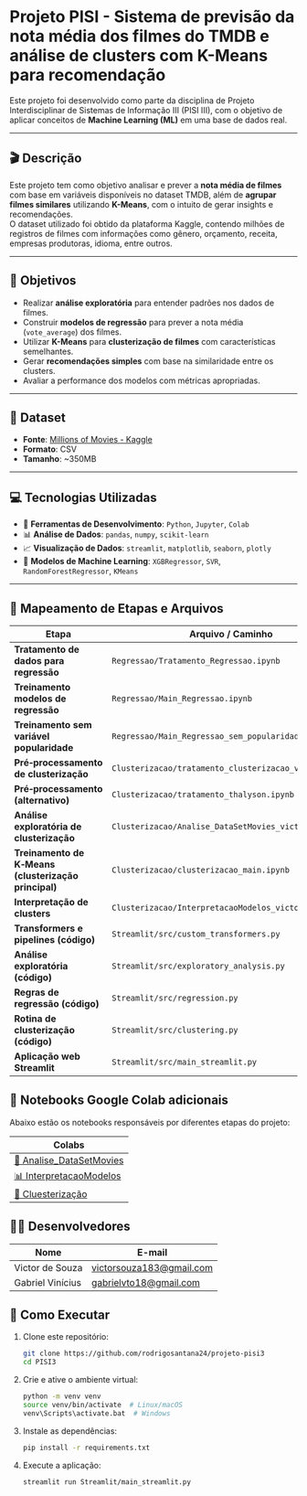 # Projeto PISI - Sistema de previsão da nota média dos filmes do TMDB e análise de clusters com K-Means para recomendação

Este projeto foi desenvolvido como parte da disciplina de Projeto Interdisciplinar de Sistemas de Informação III (PISI III), com o objetivo de aplicar conceitos de **Machine Learning (ML)** em uma base de dados real.

---

## 🎬 Descrição

Este projeto tem como objetivo analisar e prever a **nota média de filmes** com base em variáveis disponíveis no dataset TMDB, além de **agrupar filmes similares** utilizando **K-Means**, com o intuito de gerar insights e recomendações.  
O dataset utilizado foi obtido da plataforma Kaggle, contendo milhões de registros de filmes com informações como gênero, orçamento, receita, empresas produtoras, idioma, entre outros.

---

## 🧠 Objetivos

- Realizar **análise exploratória** para entender padrões nos dados de filmes.
- Construir **modelos de regressão** para prever a nota média (`vote_average`) dos filmes.
- Utilizar **K-Means** para **clusterização de filmes** com características semelhantes.
- Gerar **recomendações simples** com base na similaridade entre os clusters.
- Avaliar a performance dos modelos com métricas apropriadas.

---

## 📁 Dataset

- **Fonte**: [Millions of Movies - Kaggle](https://www.kaggle.com/datasets/akshaypawar7/millions-of-movies)
- **Formato**: CSV
- **Tamanho**: ~350MB

---

## 💻 Tecnologias Utilizadas

- 🧰 **Ferramentas de Desenvolvimento**: `Python`, `Jupyter`, `Colab`
- 📊 **Análise de Dados**: `pandas`, `numpy`, `scikit-learn`
- 📈 **Visualização de Dados**: `streamlit`, `matplotlib`, `seaborn`, `plotly`
- 🧠 **Modelos de Machine Learning**: `XGBRegressor`, `SVR`, `RandomForestRegressor`, `KMeans`

---

## 📂 Mapeamento de Etapas e Arquivos

| Etapa                                               | Arquivo / Caminho                                                                                          |
|-----------------------------------------------------|------------------------------------------------------------------------------------------------------------|
| **Tratamento de dados para regressão**              | `Regressao/Tratamento_Regressao.ipynb`                                                                      |
| **Treinamento modelos de regressão**                | `Regressao/Main_Regressao.ipynb`  
| **Treinamento sem variável popularidade**           | `Regressao/Main_Regressao_sem_popularidade.ipynb`                                                           |
| **Pré‑processamento de clusterização**              | `Clusterizacao/tratamento_clusterizacao_victor.ipynb`  
| **Pré‑processamento (alternativo)**                 | `Clusterizacao/tratamento_thalyson.ipynb`                                                                  |
| **Análise exploratória de clusterização**           | `Clusterizacao/Analise_DataSetMovies_victor.ipynb`                                                         |
| **Treinamento de K‑Means (clusterização principal)**| `Clusterizacao/clusterizacao_main.ipynb`                                                                   |
| **Interpretação de clusters**                       | `Clusterizacao/InterpretacaoModelos_victor.ipynb`                                                          |
| **Transformers e pipelines (código)**               | `Streamlit/src/custom_transformers.py`                                                                     |
| **Análise exploratória (código)**                   | `Streamlit/src/exploratory_analysis.py`                                                                     |
| **Regras de regressão (código)**                    | `Streamlit/src/regression.py`                                                                              |
| **Rotina de clusterização (código)**                | `Streamlit/src/clustering.py`                                                                              |
| **Aplicação web Streamlit**                         | `Streamlit/src/main_streamlit.py`                                                                           |


## 📓 Notebooks Google Colab adicionais

Abaixo estão os notebooks responsáveis por diferentes etapas do projeto:

| Colabs                                    |
|-------------------------------------------|
| [🔧 Analise_DataSetMovies](https://colab.research.google.com/drive/109EHdbLthtJOpstcyVTnPFyM0ErTXTU3?usp=sharing) |
| [📊 InterpretacaoModelos](https://colab.research.google.com/drive/1WBTnzIWG8app8htbJPi5V6T1hP9zmYEb?usp=sharing) |
| [🧠 Cluesterização](https://colab.research.google.com/drive/1T3NQ3zO1Bm8L8MfojxCSfo89Tz-BRzn1?usp=sharing) |


## 👨‍💻 Desenvolvedores

| Nome                | E-mail                     |
|---------------------|-----------------------------|
| Victor de Souza     | victorsouza183@gmail.com   |
| Gabriel Vinícius     | gabrielvto18@gmail.com   |

## 🚀 Como Executar

1. Clone este repositório:
   ```bash
   git clone https://github.com/rodrigosantana24/projeto-pisi3
   cd PISI3
   ```

2. Crie e ative o ambiente virtual:
   ```bash
   python -m venv venv
   source venv/bin/activate  # Linux/macOS
   venv\Scripts\activate.bat  # Windows
   ```
3. Instale as dependências:
   ```bash
   pip install -r requirements.txt
   ```
4. Execute a aplicação:
   ```bash
   streamlit run Streamlit/main_streamlit.py
   ```

